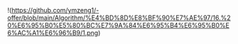!(https://github.com/ymzeng1/-offer/blob/main/Algorithm/%E4%BD%8D%E8%BF%90%E7%AE%97/16.%20%E6%95%B0%E5%80%BC%E7%9A%84%E6%95%B4%E6%95%B0%E6%AC%A1%E6%96%B9/1.png)
